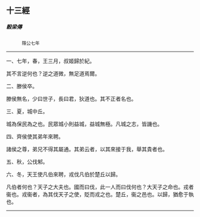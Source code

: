 

## 十三經

##### 穀梁傳
　　　`隱公七年`

* * *

一、七年，春，王三月，叔姬歸於紀。

其不言逆何也？逆之道微，無足道焉爾。

二、滕侯卒。

滕侯無名，少曰世子，長曰君，狄道也。其不正者名也。

三、夏，城中丘。

城為保民為之也。民眾城小則益城，益城無極。凡城之志，皆譏也。

四、齊侯使其弟年來聘。

諸侯之尊，弟兄不得其屬通。其弟云者，以其來接于我，舉其貴者也。

五、秋，公伐邾。

六、冬，天王使凡伯來聘，戎伐凡伯於楚丘以歸。

凡伯者何也？天子之大夫也。國而曰伐，此一人而曰伐何也？大天子之命也。戎者衞也。戎衞者，為其伐天子之使，貶而戎之也。楚丘，衞之邑也。以歸，猶愈于執也。

* * *

